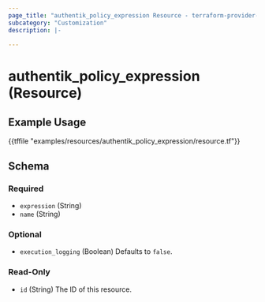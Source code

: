 ```yaml
---
page_title: "authentik_policy_expression Resource - terraform-provider-authentik"
subcategory: "Customization"
description: |-
  
---
```


# authentik_policy_expression (Resource)



## Example Usage

{{tffile "examples/resources/authentik_policy_expression/resource.tf"}}

<!-- schema generated by tfplugindocs -->
## Schema

### Required

- `expression` (String)
- `name` (String)

### Optional

- `execution_logging` (Boolean) Defaults to `false`.

### Read-Only

- `id` (String) The ID of this resource.


